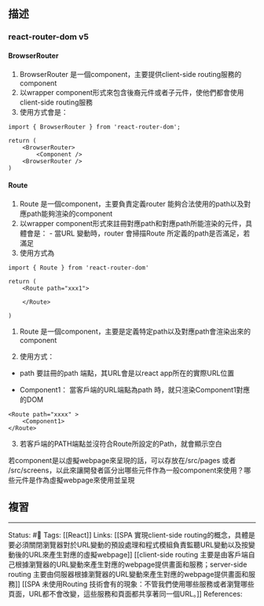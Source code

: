## 描述

### react-router-dom v5


#### BrowserRouter 
1. BrowserRouter 是一個component，主要提供client-side routing服務的component
2. 以wrapper component形式來包含後裔元件或者子元件，使他們都會使用client-side routing服務
3. 使用方式會是：
```
import { BrowserRouter } from 'react-router-dom'; 

return (
	<BrowserRouter> 
		<Component />
	<BrowserRouter />
)
```

#### Route 
1. Route 是一個component，主要負責定義router 能夠合法使用的path以及對應path能夠渲染的component
2. 以wrapper component形式來註冊對應path和對應path所能渲染的元件，具體會是：
		- 當URL 變動時，router 會掃描Route 所定義的path是否滿足，若滿足
3. 使用方式為
```
import { Route } from 'react-router-dom'

return (
	<Route path="xxx1">
		
	</Route>

)
```



1. Route 是一個component，主要是定義特定path以及對應path會渲染出來的component

2. 使用方式：

- path 要註冊的path 端點，其URL會是以react app所在的實際URL位置

- Component1： 當客戶端的URL端點為path 時，就只渲染Component1對應的DOM

```
<Route path="xxxx" >
    <Component1> 
</Route>
```


3. 若客戶端的PATH端點並沒符合Route所設定的Path，就會顯示空白

  
若component是以虛擬webpage來呈現的話，可以存放在/src/pages 或者 /src/screens，以此來讓開發者區分出哪些元件作為一般component來使用？哪些元件是作為虛擬webpage來使用並呈現
## 複習


---
Status: #🌱 
Tags:
[[React]]
Links:
[[SPA 實現client-side routing的概念，具體是要必須關閉瀏覽器對於URL變動的預設處理和程式模組負責監聽URL變動以及按變動後的URL來產生對應的虛擬webpage]]
[[client-side routing 主要是由客戶端自己根據瀏覽器的URL變動來產生對應的webpage提供畫面和服務；server-side routing 主要由伺服器根據瀏覽器的URL變動來產生對應的webpage提供畫面和服務]]
[[SPA 未使用Routing 技術會有的現象：不管我們使用哪些服務或者瀏覽哪些頁面，URL都不會改變，這些服務和頁面都共享著同一個URL。]]
References: